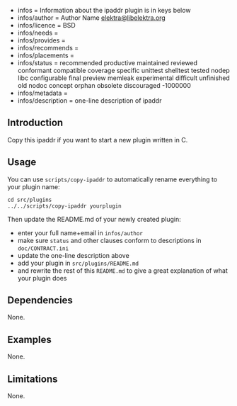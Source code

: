 - infos = Information about the ipaddr plugin is in keys below
- infos/author = Author Name <elektra@libelektra.org>
- infos/licence = BSD
- infos/needs =
- infos/provides =
- infos/recommends =
- infos/placements =
- infos/status = recommended productive maintained reviewed conformant compatible coverage specific unittest shelltest tested nodep libc configurable final preview memleak experimental difficult unfinished old nodoc concept orphan obsolete discouraged -1000000
- infos/metadata =
- infos/description = one-line description of ipaddr

## Introduction ##

Copy this ipaddr if you want to start a new
plugin written in C.

## Usage ##

You can use `scripts/copy-ipaddr`
to automatically rename everything to your
plugin name:

	cd src/plugins
	../../scripts/copy-ipaddr yourplugin

Then update the README.md of your newly created plugin:

- enter your full name+email in `infos/author`
- make sure `status` and other clauses conform to
  descriptions in `doc/CONTRACT.ini`
- update the one-line description above
- add your plugin in `src/plugins/README.md`
- and rewrite the rest of this `README.md` to give a great
  explanation of what your plugin does

## Dependencies ##

None.

## Examples ##

None.

## Limitations ##

None.
